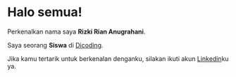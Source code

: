 # Halo semua! 

Perkenalkan nama saya **Rizki Rian Anugrahani**.<br>

Saya seorang **Siswa** di [Dicoding](https://www.dicoding.com/).<br>

Jika kamu tertarik untuk berkenalan denganku, silakan ikuti akun [Linkedin](https://www.linkedin.com/in/)ku ya.
